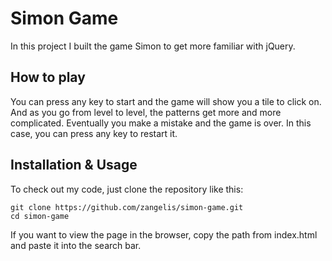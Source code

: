 # Simon Game

In this project I built the game Simon to get more familiar with jQuery.

## How to play
You can press any key to start and the game will show you a tile to click on. And as you go from level to level, the patterns get more and more complicated. Eventually you make a mistake and the game is over. In this case, you can press any key to restart it.

## Installation & Usage
To check out my code, just clone the repository like this:
```
git clone https://github.com/zangelis/simon-game.git
cd simon-game
```
If you want to view the page in the browser, copy the path from index.html and paste it into the search bar.